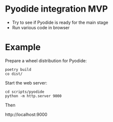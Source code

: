 # Pyodide integration MVP 

- Try to see if Pyodide is ready for the main stage
- Run various code in browser
    
# Example

Prepare a wheel distribution for Pyodide:

```shell
poetry build
co dist/
```

Start the web server:

```shell
cd scripts/pyodide
python -m http.server 9000
```

Then

http://localhost:9000